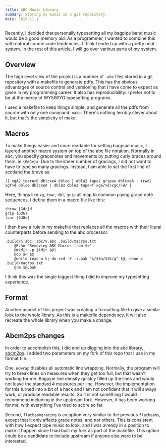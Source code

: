 ```yaml
---
title: ABC Music Library
summary: Storing my music in a git repository.
date: 2019-11-1
---
```


Recently, I decided that personally typesetting all my bagpipe band music would be a good memory aid.
As a programmer, I wanted to combine this with natural source code tendencies. I think I ended up with a pretty neat system.
In the rest of this article, I will go over various parts of my system.

## Overview

The high level view of the project is a number of `.abc` files stored in a git repository with a makefile to generate pdfs.
This has the obvious advantages of source control and versioning that I have come to expect as given in my programming career.
It also has reproducibility: I prefer not to be at the mercy of WYSIWYG typesetting programs.

I used a makefile to keep things simple, and generate all the pdfs from source with only one command: `make`. There's nothing terribly clever about it, but that's the simplicity of make.

## Macros

To make things easier and more readable for setting bagpipe music, I layered another macro system on top of the abc file notation. Normally in abc, you specify gracenotes and movements by putting curly braces around them, ie `{GdGe}a`.
Due to the sheer number of gracings, I did not want to have to type so many gracings. Instead, I am able to set the first line of scotland the brave as:

```
[| xgA2 toarA>B dblcxeA dblce | dbla2 tapa2 gripae dblcxeA | trwd2 xgf>d dblce dblcxeA | dblB2 dble2 tape>f xge/>d/xgc/>B/ |
```

Here, things like `xg`, `toar`, `dbl`, `grip` all map to common piping grace note sequences. I define them in a macro file like this:

```
throw {Gdc}d
grip {GdG}
toar {GdGe}
```

I then have a rule in my makefile that replaces all the macros with their literal counterparts before sending to the abc processor.

```make
.build/%.abc: abc/%.abc .build/macros.txt
	@Echo "Removing ABC Macros from $<"
	@mkdir -p $(dir $@)
	@cp $< $@
	@while read n k; do sed -E -i.bak "s/$$n/$$k/g" $@; done < .build/macros.txt
	@rm $@.bak
```

I think this was the single biggest thing I did to improve my typesetting experience.

## Format

Another aspect of this project was creating a formatting file to give a similar look to the whole library. As this is a makefile dependency, it will also recreate the whole library when you make a change.

## Abcm2ps changes

In order to accomplish this, I did end up digging into the abc library, [abcm2ps](https://github.com/leesavide/abcm2ps). I added two parameters on my fork of this repo that I use in my format file.

One, `nowrap` disables all automatic line wrapping. Normally, the program will try to break lines on measures when they get too full, but that wasn't working for me. Bagpipe line density quickly filled up the lines and would not leave the standard 4 measures per line. However, the implementation for this turned into a bit of a hack and I am not confident that it will always work, or produce readable results. So it is not something I would recommend including in the upstream fork. However, it has been working for me, with everything I've tried to score so far.

Second, `flatbeamgracing` is an option very similar to the previous `flatbeams`, except that it only affects grace notes, and not others. This is consistent with how I expect pipe music to look, and I was already in a position to make it happen since I had built my fork as part of the makefile. This option could be a candidate to include upstream if anyone else were to be interested.
